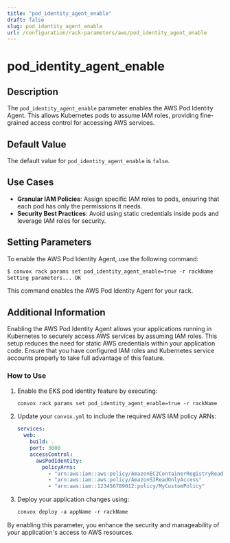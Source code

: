 ```yaml
---
title: "pod_identity_agent_enable"
draft: false
slug: pod_identity_agent_enable
url: /configuration/rack-parameters/aws/pod_identity_agent_enable
---
```


# pod_identity_agent_enable

## Description
The `pod_identity_agent_enable` parameter enables the AWS Pod Identity Agent. This allows Kubernetes pods to assume IAM roles, providing fine-grained access control for accessing AWS services.

## Default Value
The default value for `pod_identity_agent_enable` is `false`.

## Use Cases
- **Granular IAM Policies**: Assign specific IAM roles to pods, ensuring that each pod has only the permissions it needs.
- **Security Best Practices**: Avoid using static credentials inside pods and leverage IAM roles for security.

## Setting Parameters
To enable the AWS Pod Identity Agent, use the following command:
```html
$ convox rack params set pod_identity_agent_enable=true -r rackName
Setting parameters... OK
```
This command enables the AWS Pod Identity Agent for your rack.

## Additional Information
Enabling the AWS Pod Identity Agent allows your applications running in Kubernetes to securely access AWS services by assuming IAM roles. This setup reduces the need for static AWS credentials within your application code. Ensure that you have configured IAM roles and Kubernetes service accounts properly to take full advantage of this feature.

### How to Use
1. Enable the EKS pod identity feature by executing:
   ```html
   convox rack params set pod_identity_agent_enable=true -r rackName
   ```

2. Update your `convox.yml` to include the required AWS IAM policy ARNs:
   ```yaml
   services:
     web:
       build: .
       port: 3000
       accessControl:
         awsPodIdentity:
           policyArns:
             - "arn:aws:iam::aws:policy/AmazonEC2ContainerRegistryReadOnly"
             - "arn:aws:iam::aws:policy/AmazonS3ReadOnlyAccess"
             - "arn:aws:iam::123456789012:policy/MyCustomPolicy"
   ```

3. Deploy your application changes using:
   ```html
   convox deploy -a appName -r rackName
   ```
   
By enabling this parameter, you enhance the security and manageability of your application's access to AWS resources.
